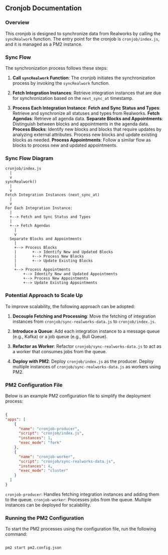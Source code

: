 
## Cronjob Documentation

### Overview
This cronjob is designed to synchronize data from Realworks by calling the `syncRealwork` function.
The entry point for the cronjob is `cronjob/index.js`, and it is managed as a PM2 instance.

### Sync Flow
The synchronization process follows these steps:

1.  **Call `syncRealwork` Function**:
The cronjob initiates the synchronization process by invoking the `syncRealwork` function.

2.  **Fetch Integration Instances**:
Retrieve integration instances that are due for synchronization based on the `next_sync_at` timestamp.

3.  **Process Each Integration Instance**:
**Fetch and Sync Status and Types**:
      Retrieve and synchronize all statuses and types from Realworks.
**Fetch Agendas**:
      Retrieve all agenda data.
**Separate Blocks and Appointments**:
      Distinguish between blocks and appointments in the agenda data.
**Process Blocks**:
      Identify new blocks and blocks that require updates by analyzing external attributes.
      Process new blocks and update existing blocks as needed.
**Process Appointments**:
      Follow a similar flow as blocks to process new and updated appointments.

### Sync Flow Diagram
```plaintext
cronjob/index.js
  |
  v
syncRealwork()
  |
  v
Fetch Integration Instances (next_sync_at)
  |
  v
For Each Integration Instance:
  |
  +--> Fetch and Sync Status and Types
  |
  +--> Fetch Agendas
    |
    v
  Separate Blocks and Appointments
    |
    +--> Process Blocks
    |       +--> Identify New and Updated Blocks
    |       +--> Process New Blocks
    |       +--> Update Existing Blocks
    |
    +--> Process Appointments
        +--> Identify New and Updated Appointments
        +--> Process New Appointments
        +--> Update Existing Appointments
```

### Potential Approach to Scale Up
To improve scalability, the following approach can be adopted:

1.  **Decouple Fetching and Processing**:
Move the fetching of integration instances from `cronjob/sync-realworks-data.js` to `cronjob/index.js`.

2.  **Introduce a Queue**:
Add each integration instance to a message queue (e.g., Kafka) or a job queue (e.g., Bull Queue).

3.  **Refactor as Worker**:
Refactor `cronjob/sync-realworks-data.js` to act as a worker that consumes jobs from the queue.

4.  **Deploy with PM2**:
Deploy `cronjob/index.js` as the producer.
Deploy multiple instances of `cronjob/sync-realworks-data.js` as workers using PM2.

### PM2 Configuration File
Below is an example PM2 configuration file to simplify the deployment process:

```json

{
"apps": [
    {
      "name": "cronjob-producer",
      "script": "cronjob/index.js",
      "instances": 1,
      "exec_mode": "fork"
    },
    {
      "name": "cronjob-worker",
      "script": "cronjob/sync-realworks-data.js",
      "instances": 4,
      "exec_mode": "cluster"
    }
  ]
}

```

`cronjob-producer`: Handles fetching integration instances and adding them to the queue.
`cronjob-worker`: Processes jobs from the queue. Multiple instances can be deployed for scalability.

### Running the PM2 Configuration
To start the PM2 processes using the configuration file, run the following command:

```bash

pm2 start pm2.config.json
```
